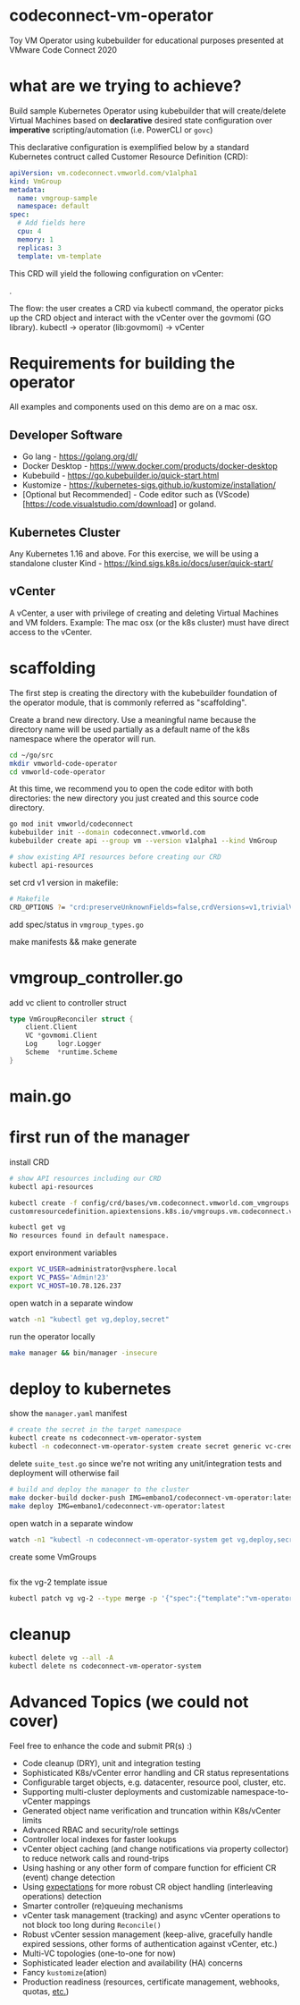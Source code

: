 # codeconnect-vm-operator
Toy VM Operator using kubebuilder for educational purposes presented at VMware Code Connect 2020

# what are we trying to achieve?

Build sample Kubernetes Operator using kubebuilder that will create/delete Virtual Machines based on **declarative** desired state configuration over **imperative** scripting/automation (i.e. PowerCLI or `govc`)

This declarative configuration is exemplified below by a standard Kubernetes contruct called Customer Resource Definition (CRD):

```yaml
apiVersion: vm.codeconnect.vmworld.com/v1alpha1
kind: VmGroup
metadata:
  name: vmgroup-sample
  namespace: default
spec:
  # Add fields here
  cpu: 4
  memory: 1
  replicas: 3
  template: vm-template
```

This CRD will yield the following configuration on vCenter:

<add a screenshot here>.

The flow: the user creates a CRD via kubectl command, the operator picks up the CRD object and interact with the vCenter over the govmomi (GO library).
kubectl -> operator (lib:govmomi) -> vCenter

# Requirements for building the operator

All examples and components used on this demo are on a mac osx.

## Developer Software
- Go lang - https://golang.org/dl/
- Docker Desktop - https://www.docker.com/products/docker-desktop
- Kubebuild - https://go.kubebuilder.io/quick-start.html
- Kustomize - https://kubernetes-sigs.github.io/kustomize/installation/
- [Optional but Recommended] - Code editor such as (VScode)[https://code.visualstudio.com/download] or goland.

## Kubernetes Cluster
Any Kubernetes 1.16 and above. For this exercise, we will be using a standalone cluster Kind - https://kind.sigs.k8s.io/docs/user/quick-start/

## vCenter 
A vCenter, a user with privilege of creating and deleting Virtual Machines and VM folders.
Example:
The mac osx (or the k8s cluster) must have direct access to the vCenter.

# scaffolding

The first step is creating the directory with the kubebuilder foundation of the operator module, that is commonly referred as "scaffolding".

Create a brand new directory. Use a meaningful name because the directory name will be used partially as a default name of the k8s namespace where the operator will run.

```bash
cd ~/go/src
mkdir vmworld-code-operator
cd vmworld-code-operator
```

At this time, we recommend you to open the code editor with both directories: the new directory you just created and this source code directory.



```bash
go mod init vmworld/codeconnect
kubebuilder init --domain codeconnect.vmworld.com
kubebuilder create api --group vm --version v1alpha1 --kind VmGroup
```

```bash
# show existing API resources before creating our CRD
kubectl api-resources
```

set crd v1 version in makefile: 

```bash
# Makefile
CRD_OPTIONS ?= "crd:preserveUnknownFields=false,crdVersions=v1,trivialVersions=true"
```

add spec/status in `vmgroup_types.go`

make manifests && make generate

# vmgroup_controller.go

add vc client to controller struct

```go
type VmGroupReconciler struct {
	client.Client
    VC *govmomi.Client
	Log     logr.Logger
	Scheme  *runtime.Scheme
}
```

# main.go

# first run of the manager

install CRD

```bash
# show API resources including our CRD
kubectl api-resources
```

```bash
kubectl create -f config/crd/bases/vm.codeconnect.vmworld.com_vmgroups.yaml
customresourcedefinition.apiextensions.k8s.io/vmgroups.vm.codeconnect.vmworld.com created

kubectl get vg
No resources found in default namespace.
```

export environment variables

```bash
export VC_USER=administrator@vsphere.local
export VC_PASS='Admin!23'
export VC_HOST=10.78.126.237
```

open watch in a separate window

```bash
watch -n1 "kubectl get vg,deploy,secret"
```

run the operator locally

```bash
make manager && bin/manager -insecure
```


# deploy to kubernetes

show the `manager.yaml`  manifest

```bash
# create the secret in the target namespace
kubectl create ns codeconnect-vm-operator-system
kubectl -n codeconnect-vm-operator-system create secret generic vc-creds --from-literal='VC_USER=administrator@vsphere.local' --from-literal='VC_PASS=Admin!23' --from-literal='VC_HOST=10.78.126.237'
```

delete `suite_test.go` since we're not writing any unit/integration tests and
deployment will otherwise fail

```bash
# build and deploy the manager to the cluster
make docker-build docker-push IMG=embano1/codeconnect-vm-operator:latest
make deploy IMG=embano1/codeconnect-vm-operator:latest
```

open watch in a separate window

```bash
watch -n1 "kubectl -n codeconnect-vm-operator-system get vg,deploy,secret"
```

create some VmGroups

```bash

```

fix the vg-2 template issue

```bash
kubectl patch vg vg-2 --type merge -p '{"spec":{"template":"vm-operator-template"}}'
```


# cleanup

```bash
kubectl delete vg --all -A
kubectl delete ns codeconnect-vm-operator-system
```

# Advanced Topics (we could not cover)

Feel free to enhance the code and submit PR(s) :)

- Code cleanup (DRY), unit and integration testing
- Sophisticated K8s/vCenter error handling and CR status representations
- Configurable target objects, e.g. datacenter, resource pool, cluster, etc.
- Supporting multi-cluster deployments and customizable namespace-to-vCenter mappings
- Generated object name verification and truncation within K8s/vCenter limits
- Advanced RBAC and security/role settings
- Controller local indexes for faster lookups
- vCenter object caching (and change notifications via property collector) to
  reduce network calls and round-trips
- Using hashing or any other form of compare function for efficient CR (event)
  change detection
- Using
  [expectations](https://github.com/elastic/cloud-on-k8s/blob/cf5de8b7fd09e55b74389128fbf917897b6bf17a/pkg/controller/common/expectations/expectations.go#L11)
  for more robust CR object handling (interleaving operations)
detection  
- Smarter controller (re)queuing mechanisms
- vCenter task management (tracking) and async vCenter operations to not block too long during `Reconcile()`
- Robust vCenter session management (keep-alive, gracefully handle expired
  sessions, other forms of authentication against vCenter, etc.)
- Multi-VC topologies (one-to-one for now)
- Sophisticated leader election and availability (HA) concerns
- Fancy `kustomize`(ation)
- Production readiness (resources, certificate management, webhooks, quotas, [etc.](https://github.com/mercari/production-readiness-checklist))
